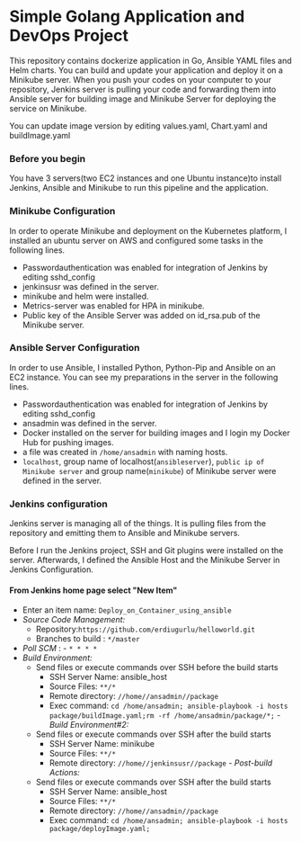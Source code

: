 # Simple Golang Application and DevOps Project

This repository contains dockerize application in Go, Ansible YAML files and Helm charts. You can build and update your application and deploy it on a Minikube server. When you push your codes on your computer to your repository, Jenkins server is pulling your code and forwarding them into Ansible server for building image and Minikube Server for deploying the service on Minikube.

You can update image version by editing values.yaml, Chart.yaml and buildImage.yaml

### Before you begin

You have 3 servers(two EC2 instances and one Ubuntu instance)to install Jenkins, Ansible and Minikube to run this pipeline and the application. 

### Minikube Configuration

In order to operate Minikube and deployment on the Kubernetes platform, I installed an ubuntu server on AWS and configured some tasks in the following lines.
  * Passwordauthentication was enabled for integration of Jenkins by editing sshd_config 
  * jenkinsusr was defined in the server.
  * minikube and helm were installed.  
  * Metrics-server was enabled for HPA in minikube.
  * Public key of the Ansible Server was added on id_rsa.pub of the Minikube server.

### Ansible Server Configuration

In order to use Ansible, I installed Python, Python-Pip and Ansible on an EC2 instance. You can see my preparations in the server in the following lines. 
  * Passwordauthentication was enabled for integration of Jenkins by editing sshd_config
  * ansadmin was defined in the server.
  * Docker installed on the server for building images and I login my Docker Hub for pushing images.
  * a file was created in `/home/ansadmin` with naming hosts. 
  * `localhost`, group name of localhost(`ansibleserver`), `public ip of Minikube server` and group name(`minikube`) of Minikube server were defined in the server.

### Jenkins configuration

Jenkins server is managing all of the things. It is pulling files from the repository and emitting them to Ansible and Minikube servers. 

Before I run the Jenkins project, SSH and Git plugins were installed on the server. Afterwards, I defined the Ansible Host and the Minikube Server in Jenkins Configuration.

#### From Jenkins home page select "New Item"
   - Enter an item name: `Deploy_on_Container_using_ansible`
   - *Source Code Management:*
      - Repository:`https://github.com/erdiugurlu/helloworld.git`
      - Branches to build : `*/master`
   - *Poll SCM* :      - `* * * *`
   - *Build Environment:*
     - Send files or execute commands over SSH before the build starts
       - SSH Server Name: ansible_host
       - Source Files: `**/*`
       - Remote directory: `//home//ansadmin//package`
       - Exec command: `cd /home/ansadmin; ansible-playbook -i hosts package/buildImage.yaml;rm -rf /home/ansadmin/package/*;`
    - *Build Environment#2:*
     - Send files or execute commands over SSH after the build starts
       - SSH Server Name: minikube
       - Source Files: `**/*`
       - Remote directory: `//home//jenkinsusr//package`
    - *Post-build Actions:*
     - Send files or execute commands over SSH after the build starts
       - SSH Server Name: ansible_host
       - Source Files: `**/*`
       - Remote directory: `//home//ansadmin//package`
       - Exec command: `cd /home/ansadmin; ansible-playbook -i hosts package/deployImage.yaml;`